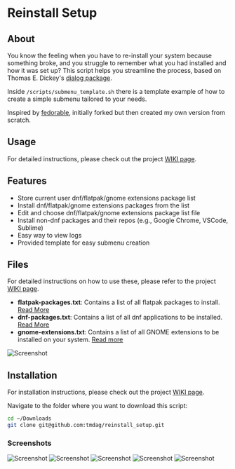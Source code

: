# Reinstall Setup

## About
You know the feeling when you have to re-install your system because something broke, and you struggle to remember what you had installed and how it was set up? This script helps you streamline the process, based on Thomas E. Dickey's [dialog package](https://invisible-island.net/dialog).

Inside `/scripts/submenu_template.sh` there is a template example of how to create a simple submenu tailored to your needs.

Inspired by [fedorable](https://github.com/smittix/fedorable), initially forked but then created my own version from scratch.

## Usage
For detailed instructions, please check out the project [WIKI page](../../wiki).

## Features
- Store current user dnf/flatpak/gnome extensions package list
- Install dnf/flatpak/gnome extensions packages from the list
- Edit and choose dnf/flatpak/gnome extensions package list file
- Install non-dnf packages and their repos (e.g., Google Chrome, VSCode, Sublime)
- Easy way to view logs
- Provided template for easy submenu creation

## Files
For detailed instructions on how to use these, please refer to the project [WIKI page](../../wiki/Package-and-Extension-files).
- **flatpak-packages.txt**: Contains a list of all flatpak packages to install. [Read More](../../wiki/Package-and-Extension-files#dnf-package-list)
- **dnf-packages.txt**: Contains a list of all dnf applications to be installed. [Read More](../../wiki/Package-and-Extension-files#flatpak-package-list)
- **gnome-extensions.txt**: Contains a list of all GNOME extensions to be installed on your system. [Read more](../../wiki/Package-and-Extension-files#gnome-extension-package-list)

![Screenshot](../../wiki/images/hero_screenshot.png)

## Installation
For installation instructions, please check out the project [WIKI page](../../wiki/Installation-and-Setup).

Navigate to the folder where you want to download this script:

```bash
cd ~/Downloads
git clone git@github.com:tmdag/reinstall_setup.git
```
### Screenshots
![Screenshot](../../wiki/images/gfx_software.png)
![Screenshot](../../wiki/images/dnf_package.png)
![Screenshot](../../wiki/images/file_edit.png)
![Screenshot](../../wiki/images/extensions.png)
![Screenshot](../../wiki/images/utilities.png)

